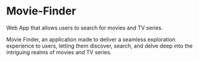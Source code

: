 # Movie-Finder
Web App that allows users to search for movies and TV series.

Movie Finder, an application made to deliver a seamless exploration experience to users, letting them discover, search, and delve deep into the intriguing realms of movies and TV series.
